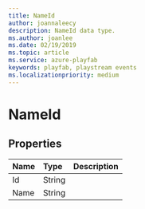 ```yaml
---
title: NameId
author: joannaleecy
description: NameId data type.
ms.author: joanlee
ms.date: 02/19/2019
ms.topic: article
ms.service: azure-playfab
keywords: playfab, playstream events
ms.localizationpriority: medium
---
```


# NameId

## Properties

|Name|Type|Description|
| :--------------------|:-------------------|:----------------------|
|Id|String||
|Name|String||
